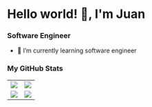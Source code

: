 # Hello world! 👋, I'm Juan

### Software Engineer

- 🌱 I’m currently learning software engineer

### My GitHub Stats

<table>
    <tr>
        <td>
            <img src="https://github-profile-trophy.vercel.app/?username=Juanes527&row=3&column=4&no-bg=true"/>
        </td>
        <td>
            <img src="https://github-readme-streak-stats.herokuapp.com/?user=Juanes527"/>
        </td> 
    </tr>
    <tr>
        <td>
            <img src="https://github-readme-stats.vercel.app/api?username=Juanes527&count_private=true&show_icons=true&theme=tokyonight"/>
        </td>
        <td>
            <img src="https://github-readme-stats.vercel.app/api/top-langs/?username=Juanes527&langs_count=10&layout=compact&hide=php,scss,css,html,batchfile,gherkin,freemarker,xslt,tsql,ruby"/>
        </td>
    </tr>
</table>
